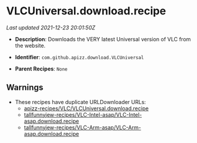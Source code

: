 # VLCUniversal.download.recipe

_Last updated 2021-12-23 20:01:50Z_

- **Description**: Downloads the VERY latest Universal version of VLC from the website.

- **Identifier**: `com.github.apizz.download.VLCUniversal`

- **Parent Recipes**: `None`


## Warnings

- These recipes have duplicate URLDownloader URLs:
    - [apizz-recipes/VLC/VLCUniversal.download.recipe](/autopkg-dupe-tracker/apizz-recipes/VLC/VLCUniversal.download.recipe)
    - [tallfunnyjew-recipes/VLC-Intel-asap/VLC-Intel-asap.download.recipe](/autopkg-dupe-tracker/tallfunnyjew-recipes/VLC-Intel-asap/VLC-Intel-asap.download.recipe)
    - [tallfunnyjew-recipes/VLC-Arm-asap/VLC-Arm-asap.download.recipe](/autopkg-dupe-tracker/tallfunnyjew-recipes/VLC-Arm-asap/VLC-Arm-asap.download.recipe)